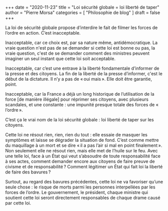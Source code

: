 +++
date        = "2020-11-23"
title       = "Loi sécurité globale = loi liberté de taper"
author      = "Pierre Morsa"
categories  = [ "Philosophie de blog" ]
draft       = false
+++

La loi de sécurité globale propose d’interdire le fait de filmer les forces de l’ordre en action. C’est inacceptable.

Inacceptable, car ce choix est, par sa nature même, antidémocratique. La vraie question n'est pas de se demander si cette loi est bonne ou pas, la vraie question, c'est de se demander comment des ministres peuvent imaginer un seul instant que cette loi soit acceptable.

Inacceptable, car c’est une entrave à la liberté fondamentale d’informer de la presse et des citoyens. La fin de la liberté de la presse d’informer, c'est le début de la dictature. Il n’y a pas de « oui mais ». Elle doit être garantie, point.

Inacceptable, car la France a déjà un long historique de l’utilisation de la force [de manière illégale] pour réprimer ses citoyens, avec plusieurs scandales, et une constante : une impunité presque totale des forces de « l’ordre ».

C’est ça le vrai nom de la loi sécurité globale : loi liberté de taper sur les citoyens. 

Cette loi ne résout rien, rien, rien du tout : elle essaie de masquer les symptômes et laisse se dégrader la situation de fond. C’est comme mettre du maquillage à un mort et se dire « il a pas l’air si mal en point finalement ». Non seulement elle ne résout rien, mais elle met de l’huile sur le feu. Avec une telle loi, face à un État qui veut s’absoudre de toute responsabilité face à ses actes, comment demander encore aux citoyens de faire preuve de civisme et de responsabilité ? Comment légitimer un État qui fait loi la liberté de faire des bavures ? 

Surtout, au regard des bavures précédentes, cette loi ne va favoriser qu’une seule chose : le risque de morts parmi les personnes interpellées par les forces de l’ordre. Le gouvernement, le président, chaque ministre qui soutient cette loi seront directement responsables de chaque drame causé par cette loi.